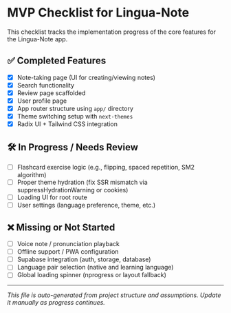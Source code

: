 
# MVP Checklist for Lingua-Note

This checklist tracks the implementation progress of the core features for the Lingua-Note app.

## ✅ Completed Features

- [x] Note-taking page (UI for creating/viewing notes)
- [x] Search functionality
- [x] Review page scaffolded
- [x] User profile page
- [x] App router structure using `app/` directory
- [x] Theme switching setup with `next-themes`
- [x] Radix UI + Tailwind CSS integration

## 🛠️ In Progress / Needs Review

- [ ] Flashcard exercise logic (e.g., flipping, spaced repetition, SM2 algorithm)
- [ ] Proper theme hydration (fix SSR mismatch via suppressHydrationWarning or cookies)
- [ ] Loading UI for root route
- [ ] User settings (language preference, theme, etc.)

## ❌ Missing or Not Started

- [ ] Voice note / pronunciation playback
- [ ] Offline support / PWA configuration
- [ ] Supabase integration (auth, storage, database)
- [ ] Language pair selection (native and learning language)
- [ ] Global loading spinner (nprogress or layout fallback)

---

_This file is auto-generated from project structure and assumptions. Update it manually as progress continues._
